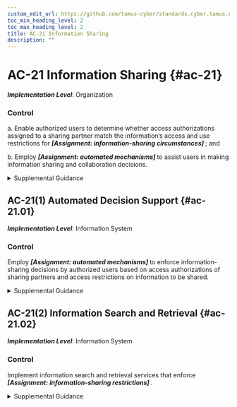 ```yaml
---
custom_edit_url: https://github.com/tamus-cyber/standards.cyber.tamus.edu/tree/main/static/content/tamus.edu/TAMUS_profile.xml
toc_min_heading_level: 2
toc_max_heading_level: 2
title: AC-21 Information Sharing
description: ""
---
```


# AC-21 Information Sharing {#ac-21}

_**Implementation Level**_: Organization

### Control

a. Enable authorized users to determine whether access authorizations assigned to a sharing partner match the information’s access and use restrictions for <strong> <em>[Assignment: information-sharing circumstances]</em> </strong> ; and

b. Employ <strong> <em>[Assignment: automated mechanisms]</em> </strong> to assist users in making information sharing and collaboration decisions.

<details>
  <summary>Supplemental Guidance</summary>

Information sharing applies to information that may be restricted in some manner based on some formal or administrative determination. Examples of such information include, contract-sensitive information, classified information related to special access programs or compartments, privileged information, proprietary information, and personally identifiable information. Security and privacy risk assessments as well as applicable laws, regulations, and policies can provide useful inputs to these determinations. Depending on the circumstances, sharing partners may be defined at the individual, group, or organizational level. Information may be defined by content, type, security category, or special access program or compartment. Access restrictions may include non-disclosure agreements (NDA). Information flow techniques and security attributes may be used to provide automated assistance to users making sharing and collaboration decisions.

</details>

## AC-21(1) Automated Decision Support {#ac-21.01}

_**Implementation Level**_: Information System

### Control

Employ <strong> <em>[Assignment: automated mechanisms]</em> </strong> to enforce information-sharing decisions by authorized users based on access authorizations of sharing partners and access restrictions on information to be shared.

<details>
  <summary>Supplemental Guidance</summary>

Automated mechanisms are used to enforce information sharing decisions.

</details>

## AC-21(2) Information Search and Retrieval {#ac-21.02}

_**Implementation Level**_: Information System

### Control

Implement information search and retrieval services that enforce <strong> <em>[Assignment: information-sharing restrictions]</em> </strong>.

<details>
  <summary>Supplemental Guidance</summary>

Information search and retrieval services identify information system resources relevant to an information need.

</details>

